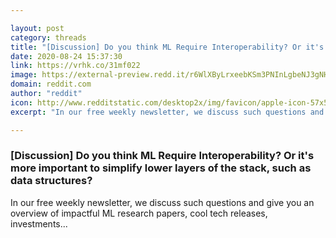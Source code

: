 ```yaml
---

layout: post
category: threads
title: "[Discussion] Do you think ML Require Interoperability? Or it's more important to simplify lower layers of the stack, such as data structures?"
date: 2020-08-24 15:37:30
link: https://vrhk.co/31mf022
image: https://external-preview.redd.it/r6WlXByLrxeebKSm3PNInLgbeNJ3gNHF6Ra_jzzS8as.jpg?width=1200&height=600&auto=webp&crop=1200:600,smart&s=da8f43b06a69b9a792da685496f5fe3b63ab2f47
domain: reddit.com
author: "reddit"
icon: http://www.redditstatic.com/desktop2x/img/favicon/apple-icon-57x57.png
excerpt: "In our free weekly newsletter, we discuss such questions and give you an overview of impactful ML research papers, cool tech releases, investments..."

---
```


### [Discussion] Do you think ML Require Interoperability? Or it's more important to simplify lower layers of the stack, such as data structures?

In our free weekly newsletter, we discuss such questions and give you an overview of impactful ML research papers, cool tech releases, investments...